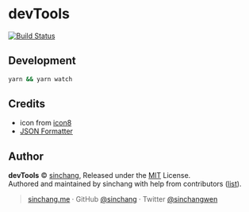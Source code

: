 # devTools

[![Build Status](https://img.shields.io/travis/sinchang/devTools.svg)](https://travis-ci.org/sinchang/devTools)

## Development

```bash
yarn && yarn watch
```

## Credits

* icon from [icon8](https://icons8.com/)
* [JSON Formatter](https://github.com/callumlocke/json-formatter)

## Author

**devTools** © [sinchang](https://github.com/sinchang), Released under the [MIT](./LICENSE) License.<br>
Authored and maintained by sinchang with help from contributors ([list](https://github.com/sinchang/devTools/contributors)).

> [sinchang.me](https://sinchang.me) · GitHub [@sinchang](https://github.com/sinchang) · Twitter [@sinchangwen](https://twitter.com/sinchangwen)
